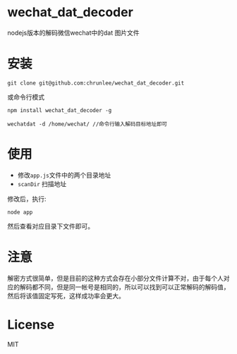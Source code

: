 # wechat_dat_decoder
nodejs版本的解码微信wechat中的dat 图片文件

# 安装
```
git clone git@github.com:chrunlee/wechat_dat_decoder.git
```

或命令行模式

```
npm install wechat_dat_decoder -g

wechatdat -d /home/wechat/ //命令行输入解码目标地址即可
```

# 使用

- 修改`app.js`文件中的两个目录地址
- `scanDir` 扫描地址

修改后，执行:
```
node app
```

然后查看对应目录下文件即可。

# 注意
解密方式很简单，但是目前的这种方式会存在小部分文件计算不对，由于每个人对应的解码都不同，但是同一帐号是相同的，所以可以找到可以正常解码的解码值，然后将该值固定写死，这样成功率会更大。

# License
MIT